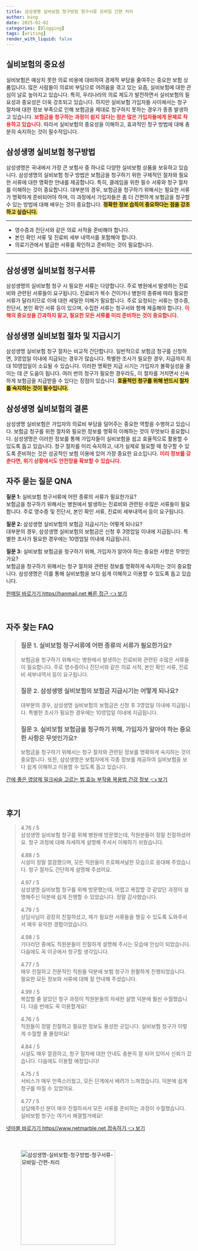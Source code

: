 ```yaml
---
title: 삼성생명 실비보험 청구방법 청구서류 모바일 간편 처리
author: bing
date: 2025-02-02
categories: [Blogging]
tags: [writing]
render_with_liquid: false
---
```



<h2 id='실비보험의 중요성'>실비보험의 중요성</h2>

<p>실비보험은 예상치 못한 의료 비용에 대비하여 경제적 부담을 줄여주는 중요한 보험 상품입니다. 많은 사람들이 의료비 부담으로 어려움을 겪고 있는 요즘, 실비보험에 대한 관심이 날로 높아지고 있습니다. 특히, 우리나라의 의료 제도가 발전하면서 실비보험의 필요성과 중요성은 더욱 강조되고 있습니다. 하지만 실비보험 가입자들 사이에서는 청구 절차에 대한 정보 부족으로 인해 보험금을 제대로 청구하지 못하는 경우가 종종 발생하고 있습니다. <b><span style="color: #ee2323;">보험금을 청구하는 과정이 쉽지 않다는 점은 많은 가입자들에게 문제로 작용하고 있습니다.</span></b> 따라서 실비보험의 중요성을 이해하고, 효과적인 청구 방법에 대해 충분히 숙지하는 것이 필수적입니다.</p>

<h2 id='삼성생명 실비보험 청구방법'>삼성생명 실비보험 청구방법</h2>

<p>삼성생명은 국내에서 가장 큰 보험사 중 하나로 다양한 실비보험 상품을 보유하고 있습니다. 삼성생명의 실비보험 청구 방법은 보험금을 청구하기 위한 구체적인 절차와 필요한 서류에 대한 명확한 안내를 제공합니다. 특히, 클레임을 위한 필수 서류와 청구 절차를 이해하는 것이 중요합니다. 대부분의 경우, 보험금을 청구하기 위해서는 필요한 서류가 명확하게 준비되어야 하며, 이 과정에서 가입자들은 좀 더 간편하게 보험금을 청구할 수 있는 방법에 대해 배우는 것이 중요합니다. <b><span style="background-color: #ffe066;">정확한 정보 습득이 중요하다는 점을 강조하고 싶습니다.</span></b></p>

<hr />

<ul>
    <li>영수증과 진단서와 같은 의료 서적을 준비해야 합니다.</li>
    <li>본인 확인 서류 및 진료비 세부 내역서를 포함해야 합니다.</li>
    <li>의료기관에서 발급한 서류를 확인하고 준비하는 것이 필요합니다.</li>
</ul>

<hr />

<h2 id='삼성생명 실비보험 청구서류'>삼성생명 실비보험 청구서류</h2>

<p>삼성생명의 실비보험 청구 시 필요한 서류는 다양합니다. 주로 병원에서 발생하는 진료비와 관련된 서류들이 요구됩니다. 진료비가 복수 건이거나 병원의 종류에 따라 필요한 서류가 달라지므로 이에 대한 세밀한 이해가 필요합니다. 주로 요청되는 서류는 영수증, 진단서, 본인 확인 서류 등이 있으며, 수집한 서류는 청구서와 함께 제출해야 합니다. <b><span style="color: #ee2323;">이해의 중요성을 간과하지 말고, 필요한 모든 서류를 미리 준비하는 것이 중요합니다.</span></b></p>

<h2 id='삼성생명 실비보험 절차 및 지급시기'>삼성생명 실비보험 절차 및 지급시기</h2>

<p>삼성생명 실비보험 청구 절차는 비교적 간단합니다. 일반적으로 보험금 청구를 신청하면, 3영업일 이내에 지급되는 경우가 많습니다. 특별한 조사가 필요한 경우, 지급까지 최대 10영업일이 소요될 수 있습니다. 이러한 명확한 지급 시기는 가입자가 불확실성을 줄이는 데 큰 도움이 됩니다. 여러 번의 청구가 필요한 경우라도, 이 절차를 거치면서 신속하게 보험금을 지급받을 수 있다는 장점이 있습니다. <b><span style="background-color: #ffe066;">효율적인 청구를 위해 반드시 절차를 숙지하는 것이 필수입니다.</span></b></p>

<h2 id='삼성생명 실비보험의 결론'>삼성생명 실비보험의 결론</h2>

<p>삼성생명 실비보험은 가입자의 의료비 부담을 덜어주는 중요한 역할을 수행하고 있습니다. 보험금 청구를 위한 절차와 필요한 정보를 명확히 이해하는 것이 무엇보다 중요합니다. 삼성생명은 이러한 정보를 통해 가입자들이 실비보험을 쉽고 효율적으로 활용할 수 있도록 돕고 있습니다. 청구 절차를 미리 숙지하고, 내가 실제로 필요할 때 청구할 수 있도록 준비하는 것은 성공적인 보험 이용에 있어 가장 중요한 요소입니다. <b><span style="color: #ee2323;">미리 정보를 갖춘다면, 위기 상황에서도 안전망을 확보할 수 있습니다.</span></b></p>

<h2 id='자주 묻는 질문 QNA'>자주 묻는 질문 QNA</h2>

<p><b>질문 1:</b> 실비보험 청구서류에 어떤 종류의 서류가 필요한가요? <br>보험금을 청구하기 위해서는 병원에서 발생하는 진료비와 관련된 수많은 서류들이 필요합니다. 주로 영수증 및 진단서, 본인 확인 서류, 진료비 세부내역서 등이 요구됩니다.</p>

<p><b>질문 2:</b> 삼성생명 실비보험의 보험금 지급시기는 어떻게 되나요?<br>대부분의 경우, 삼성생명 실비보험의 보험금은 신청 후 3영업일 이내에 지급됩니다. 특별한 조사가 필요한 경우에는 10영업일 이내에 지급됩니다.</p>

<p><b>질문 3:</b> 실비보험 보험금을 청구하기 위해, 가입자가 알아야 하는 중요한 사항은 무엇인가요? <br>보험금을 청구하기 위해서는 청구 절차와 관련된 정보를 명확하게 숙지하는 것이 중요합니다. 삼성생명은 이를 통해 실비보험을 보다 쉽게 이해하고 이용할 수 있도록 돕고 있습니다.</p>


<p><a class="click-button" title="한메일 바로가기 https//hanmail.net 빠른 접근" href="https://blackassets.github.io/posts/%ED%95%9C%EB%A9%94%EC%9D%BC-%EB%B0%94%EB%A1%9C%EA%B0%80%EA%B8%B0-httpshanmail.net-%EB%B9%A0%EB%A5%B8-%EC%A0%91%EA%B7%BC/" rel="dofollow">한메일 바로가기 https//hanmail.net 빠른 접근 👈 보기</a></p><br>
<h2 id='자주_찾는_FAQ'>자주 찾는 FAQ</h2>
<div itemscope="" itemtype="https://schema.org/FAQPage"> 
<blockquote> 
<div itemscope="" itemprop="mainEntity" itemtype="https://schema.org/Question"> 
<h3 itemprop="name">질문 1. 실비보험 청구서류에 어떤 종류의 서류가 필요한가요?</h3> 
<div itemscope="" itemprop="acceptedAnswer" itemtype="https://schema.org/Answer"> 
<span itemprop="text"> 
<p>보험금을 청구하기 위해서는 병원에서 발생하는 진료비와 관련된 수많은 서류들이 필요합니다. 주로 영수증이나 진단서와 같은 의료 서적, 본인 확인 서류, 진료비 세부내역서 등이 요구됩니다.</p> 
</span> 
</div> 
</div> 

<div itemscope="" itemprop="mainEntity" itemtype="https://schema.org/Question"> 
<h3 itemprop="name">질문 2. 삼성생명 실비보험의 보험금 지급시기는 어떻게 되나요?</h3> 
<div itemscope="" itemprop="acceptedAnswer" itemtype="https://schema.org/Answer"> 
<span itemprop="text"> 
<p>대부분의 경우, 삼성생명 실비보험의 보험금은 신청 후 3영업일 이내에 지급됩니다. 특별한 조사가 필요한 경우에는 10영업일 이내에 지급됩니다.</p> 
</span> 
</div> 
</div> 

<div itemscope="" itemprop="mainEntity" itemtype="https://schema.org/Question"> 
<h3 itemprop="name">질문 3. 실비보험 보험금을 청구하기 위해, 가입자가 알아야 하는 중요한 사항은 무엇인가요?</h3> 
<div itemscope="" itemprop="acceptedAnswer" itemtype="https://schema.org/Answer"> 
<span itemprop="text"> 
<p>보험금을 청구하기 위해서는 청구 절차와 관련된 정보를 명확하게 숙지하는 것이 중요합니다. 또한, 삼성생명은 보험자에게 각종 정보를 제공하여 실비보험을 보다 쉽게 이해하고 이용할 수 있도록 돕고 있습니다.</p> 
</span> 
</div> 
</div> 
</blockquote> 
</div>
<p><a class="click-button" title="간에 좋은 영양제 밀크씨슬 고르는 법 효능 부작용 복용법 건강 정보" href="https://blackassets.github.io/posts/%EA%B0%84%EC%97%90-%EC%A2%8B%EC%9D%80-%EC%98%81%EC%96%91%EC%A0%9C-%EB%B0%80%ED%81%AC%EC%94%A8%EC%8A%AC-%EA%B3%A0%EB%A5%B4%EB%8A%94-%EB%B2%95-%ED%9A%A8%EB%8A%A5-%EB%B6%80%EC%9E%91%EC%9A%A9-%EB%B3%B5%EC%9A%A9%EB%B2%95-%EA%B1%B4%EA%B0%95-%EC%A0%95%EB%B3%B4/" rel="dofollow">간에 좋은 영양제 밀크씨슬 고르는 법 효능 부작용 복용법 건강 정보 👈 보기</a></p><br>
<h2 id='후기'>후기</h2>
<div itemscope itemtype="https://schema.org/Product">
  <blockquote>
  <div itemprop="review" itemscope itemtype="https://schema.org/Review">
      <div itemprop="reviewRating" itemscope itemtype="https://schema.org/Rating"> <span itemprop="ratingValue">4.76</span> / <span itemprop="bestRating">5</span> </div>
      <span itemprop="reviewBody">삼성생명 실비보험 청구를 위해 병원에 방문했는데, 직원분들이 정말 친절하셨어요. 청구 과정에 대해 자세하게 설명해 주셔서 이해하기 쉬웠습니다.</span>
  </div>
  <br>
  <div itemprop="review" itemscope itemtype="https://schema.org/Review">
      <div itemprop="reviewRating" itemscope itemtype="https://schema.org/Rating"> <span itemprop="ratingValue">4.88</span> / <span itemprop="bestRating">5</span> </div>
      <span itemprop="reviewBody">시설이 정말 깔끔했으며, 모든 직원들이 프로페셔널한 모습으로 응대해 주었습니다. 청구 절차도 간단하게 설명해 주셨어요.</span>
  </div>
  <br>
  <div itemprop="review" itemscope itemtype="https://schema.org/Review">
      <div itemprop="reviewRating" itemscope itemtype="https://schema.org/Rating"> <span itemprop="ratingValue">4.97</span> / <span itemprop="bestRating">5</span> </div>
      <span itemprop="reviewBody">삼성생명 실비보험 청구를 위해 방문했는데, 어렵고 복잡할 것 같았던 과정이 설명해주신 덕분에 쉽게 진행할 수 있었습니다. 정말 감사했습니다.</span>
  </div>
  <br>
  <div itemprop="review" itemscope itemtype="https://schema.org/Review">
      <div itemprop="reviewRating" itemscope itemtype="https://schema.org/Rating"> <span itemprop="ratingValue">4.79</span> / <span itemprop="bestRating">5</span> </div>
      <span itemprop="reviewBody">상담사님이 굉장히 친절하셨고, 제가 필요한 서류들을 챙길 수 있도록 도와주셔서 매우 유익한 경험이었습니다.</span>
  </div>
  <br>
  <div itemprop="review" itemscope itemtype="https://schema.org/Review">
      <div itemprop="reviewRating" itemscope itemtype="https://schema.org/Rating"> <span itemprop="ratingValue">4.98</span> / <span itemprop="bestRating">5</span> </div>
      <span itemprop="reviewBody">기다리던 중에도 직원분들이 친절하게 설명해 주시는 모습에 안심이 되었습니다. 다음에도 꼭 이곳에서 청구할 생각입니다.</span>
  </div>
  <br>
  <div itemprop="review" itemscope itemtype="https://schema.org/Review">
      <div itemprop="reviewRating" itemscope itemtype="https://schema.org/Rating"> <span itemprop="ratingValue">4.77</span> / <span itemprop="bestRating">5</span> </div>
      <span itemprop="reviewBody">매우 친절하고 전문적인 직원들 덕분에 보험 청구가 원활하게 진행되었습니다. 필요한 모든 정보와 서류에 대해 잘 안내해 주셨습니다.</span>
  </div>
  <br>
  <div itemprop="review" itemscope itemtype="https://schema.org/Review">
      <div itemprop="reviewRating" itemscope itemtype="https://schema.org/Rating"> <span itemprop="ratingValue">4.99</span> / <span itemprop="bestRating">5</span> </div>
      <span itemprop="reviewBody">복잡할 줄 알았던 청구 과정이 직원분들의 자세한 설명 덕분에 훨씬 수월했습니다. 다음 번에도 꼭 이용할게요!</span>
  </div>
  <br>
  <div itemprop="review" itemscope itemtype="https://schema.org/Review">
      <div itemprop="reviewRating" itemscope itemtype="https://schema.org/Rating"> <span itemprop="ratingValue">4.76</span> / <span itemprop="bestRating">5</span> </div>
      <span itemprop="reviewBody">직원들이 정말 친절하고 필요한 정보도 풍성한 곳입니다. 실비보험 청구가 이렇게 수월할 줄 몰랐어요!</span>
  </div>
  <br>
  <div itemprop="review" itemscope itemtype="https://schema.org/Review">
      <div itemprop="reviewRating" itemscope itemtype="https://schema.org/Rating"> <span itemprop="ratingValue">4.84</span> / <span itemprop="bestRating">5</span> </div>
      <span itemprop="reviewBody">시설도 매우 깔끔하고, 청구 절차에 대한 안내도 충분히 잘 되어 있어서 신뢰가 갔습니다. 다음에도 이용할 예정입니다!</span>
  </div>
  <br>
  <div itemprop="review" itemscope itemtype="https://schema.org/Review">
      <div itemprop="reviewRating" itemscope itemtype="https://schema.org/Rating"> <span itemprop="ratingValue">4.75</span> / <span itemprop="bestRating">5</span> </div>
      <span itemprop="reviewBody">서비스가 매우 만족스러웠고, 모든 단계에서 배려가 느껴졌습니다. 덕분에 쉽게 청구를 마칠 수 있었어요.</span>
  </div>
  <br>
  <div itemprop="review" itemscope itemtype="https://schema.org/Review">
      <div itemprop="reviewRating" itemscope itemtype="https://schema.org/Rating"> <span itemprop="ratingValue">4.77</span> / <span itemprop="bestRating">5</span> </div>
      <span itemprop="reviewBody">상담해주신 분이 매우 친절하셔서 모든 서류를 준비하는 과정이 수월했습니다. 실비보험 청구는 여기서 해결할거에요!</span>
  </div>
  </blockquote>
</div>
<p><a class="click-button" title="넷마블 바로가기 https//www.netmarble.net 접속하기" href="https://blackassets.github.io/posts/%EB%84%B7%EB%A7%88%EB%B8%94-%EB%B0%94%EB%A1%9C%EA%B0%80%EA%B8%B0-httpswww.netmarble.net-%EC%A0%91%EC%86%8D%ED%95%98%EA%B8%B0/" rel="dofollow">넷마블 바로가기 https//www.netmarble.net 접속하기 👈 보기</a></p><br>
<figure class="image"><img src="https://blackassets.github.io/assets/img/thumbnail/삼성생명-실비보험-청구방법-청구서류-모바일-간편-처리.webp" alt="삼성생명-실비보험-청구방법-청구서류-모바일-간편-처리" width="256" height="256"></figure>